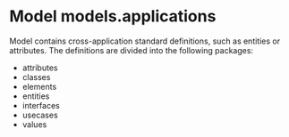 # Model models.applications
Model contains cross-application standard definitions, such as entities or attributes.
The definitions are divided into the following packages:
- attributes
- classes
- elements
- entities
- interfaces
- usecases
- values